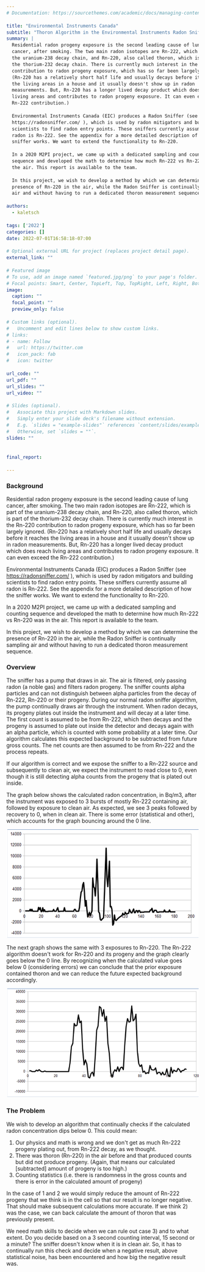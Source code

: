 ```yaml
---
# Documentation: https://sourcethemes.com/academic/docs/managing-content/

title: "Environmental Instruments Canada"
subtitle: "Thoron Algorithm in the Environmental Instruments Radon Sniffer"
summary: |
  Residential radon progeny exposure is the second leading cause of lung
  cancer, after smoking. The two main radon isotopes are Rn-222, which is part of
  the uranium-238 decay chain, and Rn-220, also called thoron, which is part of
  the thorium-232 decay chain. There is currently much interest in the Rn-220
  contribution to radon progeny exposure, which has so far been largely ignored.
  (Rn-220 has a relatively short half life and usually decays before it reaches
  the living areas in a house and it usually doesn't show up in radon
  measurements. But, Rn-220 has a longer lived decay product which does reach
  living areas and contributes to radon progeny exposure. It can even exceed the
  Rn-222 contribution.)

  Environmental Instruments Canada (EIC) produces a Radon Sniffer (see
  https://radonsniffer.com/ ), which is used by radon mitigators and building
  scientists to find radon entry points. These sniffers currently assume all
  radon is Rn-222. See the appendix for a more detailed description of how the
  sniffer works. We want to extend the functionality to Rn-220. 

  In a 2020 M2PI project, we came up with a dedicated sampling and counting
  sequence and developed the math to determine how much Rn-222 vs Rn-220 was in
  the air. This report is available to the team.

  In this project, we wish to develop a method by which we can determine the
  presence of Rn-220 in the air, while the Radon Sniffer is continually sampling
  air and without having to run a dedicated thoron measurement sequence.

authors:
  - kaletsch

tags: ['2022']
categories: []
date: 2022-07-01T16:58:18-07:00

# Optional external URL for project (replaces project detail page).
external_link: ""

# Featured image
# To use, add an image named `featured.jpg/png` to your page's folder.
# Focal points: Smart, Center, TopLeft, Top, TopRight, Left, Right, BottomLeft, Bottom, BottomRight.
image:
  caption: ""
  focal_point: ""
  preview_only: false

# Custom links (optional).
#   Uncomment and edit lines below to show custom links.
# links:
# - name: Follow
#   url: https://twitter.com
#   icon_pack: fab
#   icon: twitter

url_code: ""
url_pdf: ""
url_slides: ""
url_video: ""

# Slides (optional).
#   Associate this project with Markdown slides.
#   Simply enter your slide deck's filename without extension.
#   E.g. `slides = "example-slides"` references `content/slides/example-slides.md`.
#   Otherwise, set `slides = ""`.
slides: ""


final_report:

---
```


### Background
Residential radon progeny exposure is the second leading cause of lung cancer,
after smoking. The two main radon isotopes are Rn-222, which is part of the
uranium-238 decay chain, and Rn-220, also called thoron, which is part of the
thorium-232 decay chain. There is currently much interest in the Rn-220
contribution to radon progeny exposure, which has so far been largely ignored.
(Rn-220 has a relatively short half life and usually decays before it reaches
the living areas in a house and it usually doesn't show up in radon
measurements. But, Rn-220 has a longer lived decay product which does reach
living areas and contributes to radon progeny exposure. It can even exceed the
Rn-222 contribution.)

Environmental Instruments Canada (EIC) produces a Radon Sniffer (see
https://radonsniffer.com/ ), which is used by radon mitigators and building
scientists to find radon entry points. These sniffers currently assume all
radon is Rn-222. See the appendix for a more detailed description of how the
sniffer works. We want to extend the functionality to Rn-220. 

In a 2020 M2PI project, we came up with a dedicated sampling and counting
sequence and developed the math to determine how much Rn-222 vs Rn-220 was in
the air. This report is available to the team.

In this project, we wish to develop a method by which we can determine the
presence of Rn-220 in the air, while the Radon Sniffer is continually sampling
air and without having to run a dedicated thoron measurement sequence.

### Overview
The sniffer has a pump that draws in air. The air is filtered, only passing
radon (a noble gas) and filters radon progeny. The sniffer counts alpha
particles and can not distinguish between alpha particles from the decay of
Rn-222, Rn-220 or their progeny. During our normal radon sniffer algorithm, the
pump continually draws air through the instrument. When radon decays, its
progeny plates out inside the instrument and will decay at a later time. The
first count is assumed to be from Rn-222, which then decays and the progeny is
assumed to plate out inside the detector and decays again with an alpha
particle, which is counted with some probability at a later time. Our algorithm
calculates this expected background to be subtracted from future gross counts.
The net counts are then assumed to be from Rn-222 and the process repeats.

If our algorithm is correct and we expose the sniffer to a Rn-222 source and
subsequently to clean air, we expect the instrument to read close to 0, even
though it is still detecting alpha counts from the progeny that is plated out
inside.

The graph below shows the calculated radon concentration, in Bq/m3, after the
instrument was exposed to 3 bursts of mostly Rn-222 containing air, followed by
exposure to clean air. As expected, we see 3 peaks followed by recovery to 0,
when in clean air. There is some error (statistical and other), which accounts
for the graph bouncing around the 0 line.

![](Picture1.png)

The next graph shows the same with 3 exposures to Rn-220. The Rn-222 algorithm
doesn't work for Rn-220 and its progeny and the graph clearly goes below the 0
line. By recognizing when the calculated value goes below 0 (considering
errors) we can conclude that the prior exposure contained thoron and we can
reduce the future expected background accordingly.

![](featured.png)

### The Problem
We wish to develop an algorithm that continually checks if the calculated
radon concentration dips below 0. This could mean:

1. Our physics and math is wrong and we don't get as much Rn-222 progeny
plating out, from Rn-222 decay, as we thought.
1. There was thoron (Rn-220) in the air before and that produced counts but did
not produce progeny. (Again, that means our calculated [subtracted] amount of
progeny is too high.)
1. Counting statistics (i.e. there is randomness in the gross counts and there
is error in the calculated amount of progeny)

In the case of 1 and 2 we would simply reduce the amount of Rn-222 progeny that
we think is in the cell so that our result is no longer negative. That should
make subsequent calculations more accurate. If we think 2) was the case, we can
back calculate the amount of thoron that was previously present.

We need math skills to decide when we can rule out case 3) and to what extent.
Do you decide based on a 3 second counting interval, 15 second or a minute? The
sniffer doesn't know when it is in clean air. So, it has to continually run
this check and decide when a negative result,  above statistical noise, has
been encountered and how big the negative result was.
